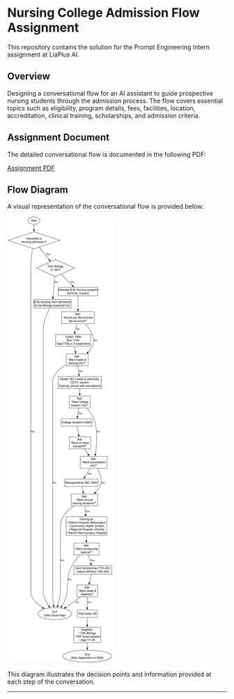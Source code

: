 # Nursing College Admission Flow Assignment

This repository contains the solution for the Prompt Engineering Intern assignment at LiaPlus AI.

## Overview

Designing a conversational flow for an AI assistant to guide prospective nursing students through the admission process. The flow covers essential topics such as eligibility, program details, fees, facilities, location, accreditation, clinical training, scholarships, and admission criteria.

## Assignment Document

The detailed conversational flow is documented in the following PDF:

[Assignment PDF](https://github.com/mohit1106/Prompt-Engineering-Assignment/blob/76b8e571b4211dd8aca495e71bf035912a5fb4ab/Prompt%20Engineering%20Intern%20Assignment.pdf)

## Flow Diagram

A visual representation of the conversational flow is provided below:

![Flow Diagram](https://github.com/mohit1106/Prompt-Engineering-Assignment/blob/76b8e571b4211dd8aca495e71bf035912a5fb4ab/flowchart/detailed%20flowchart.svg)

This diagram illustrates the decision points and information provided at each step of the conversation.

---
